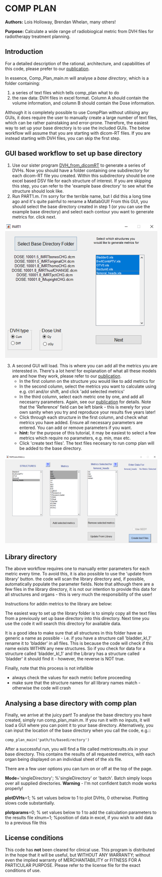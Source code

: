 COMP PLAN
=========

**Authors:** Lois Holloway, Brendan Whelan, many others!

**Purpose:** Calculate a wide range of radiobiogical metric from DVH files for radiotherapy treatment planning.

Introduction
------------

For a detailed description of the rational, architecture, and capabilities of this code, please prefer to our
[publication](_resources/2012_Holloway_CompPlan.pdf).

In essence, Comp_Plan_main.m will analyse a *base directory*, which is a folder containing:

1) a series of text files which tells comp_plan what to do
2) the raw data: DVH files in excel format. Column A should contain the volume information, and column B should contain
 the Dose information. 

Although it is completely possible to use CompPlan without utilising any GUIs, it does require the user to manually
create a large number of text files, which can be rather painstaking and error-prone. Therefore, the easiest way to set 
up your base directory is to use the included GUIs. The below workflow will assume that you are starting with dicom-RT
files. If you are instead starting with DVH files, you can skip the first step.

GUI based workflow to set up base directory
-------------------------------------------

1. Use our sister program [DVH_from_dicomRT](https://github.com/bwheelz36/DVH_from_dicomRT) to generate a series of DVHs.
Now you should have a folder containing one subdirectory for each dicom-RT file you created. Within this subdirectory 
should be one excel based DSV file for each structure of interest. If you are skipping this step, you can refer to the 
'example base directory' to see what the structure should look like.
2. Run PART1.m. I'm sorry for the terrible name, but I did this a long time ago and it's quite painful to rename a 
MatlabGUI! From this GUI, you should select the base directory created in step 1 (or you can use the example base directory)
and select each contour you want to generate metrics for. click next.

![PART1](_resources/Part1_screenGrab.PNG "GUI Part1")

3. A second GUI will load. This is where you can add all the metrics you are interested in. There's a lot here! for explanation
of what all these models are and how they work, please refer to our [publication](_resources/2012_Holloway_CompPlan.pdf).
   - In the first column on the structure you would like to add metrics for
   - In the second column, select the metrics you want to calculate using e.g. ctrl and/or shift, and click 'add selected metrics'
   - In the third column, select each metric one by one, and add all necesarry parameters. Again, see our
    [publication](_resources/2012_Holloway_CompPlan.pdf) for details. Note that the 'Reference' field can be left blank -
    this is merely for your own sanity when you try and reproduce your results five years later!
    - Click through each structure in the first column, and check what metrics you have added. Ensure all necessary 
    parameters are entered.  You can add or remove parameters if you want.
    - **hint:** for the purpose of this tutorial, it may be easiest to select a few metrics which require no parameters, 
    e.g. min, max etc.
    - Click 'create text files'. The text files necesary to run comp plan will be added to the base directory.
	
![PART2](_resources/Part2_screenGrab.PNG "GUI Part2")

Library directory
-----------------
The above workflow requires one to manually enter parameters for each metric every time. To avoid this, it is also possible
to use the 'update from library' button. the code will scan the library directory and, if possible, automatically populate 
the parameter fields.
Note that although there are a few files in the library directory, it is not our intention to provide this data for all structures
and organs - this is very much the responsibility of the user! 

Instructions for addin metrics to the library are below: 

The easiest way to set up the library folder is to simply copy all the text
files from a previously set up base directory into this directory.
Next time you use the code it will search this directory for available data.

It is a good idea to make sure that all structures in this folder have as generic
a name as possible - i.e. if you have a structure call 'bladder_kl_1' rename it
to 'bladder' in all files. This is because the code will check if this name exists WITHIN any new structures.
So if you check for data for a structure called 'bladder_kl_1' and the Library
has a structure called 'bladder' it should find it - however, the reverse is NOT
true.

Finally, note that this process is not infallible
   - always check the values for each metric before proceeding
   - make sure that the structure names for all library names match - otherwise the code will crash

Analysing a base directory with comp plan
-----------------------------------------

Finally, we arrive at the juicy part!
To analyse the base directory you have created, simply run comp_plan_main.m. If you run it with no inputs, it will load
a GUI where you can point it to your base directory.
Alternatively, you can input the location of the base directory when you call the code, e.g.::

    comp_plan_main('path/to/basedirectory')

After a successful run, you will find a file called metricresults.xls in your base directory. This contains the results 
of all requested metrics, with each organ being displayed on an individual sheet of the xls file. 

There are a few user options you can turn on or off at the top of the page.

**Mode**='singleDirectory'; %'singleDirectory' or 'batch'. Batch simply loops over all supplied directories. **Warning** - I'm
not confident batch mode works properly!

**plotDVHs**=1; % set values below to 1 to plot DVHs, 0 otherwise. Plotting slows code substantially.

**plotparams**=0; % set values below to 1 to add the calculation parameters to the results file
xlnum=1; %position of data in excel, if you wish to add data to a previous file this

License conditions
------------------

This code has **not** been cleared for clinical use.
This program is distributed in the hope that it will be useful, but WITHOUT ANY WARRANTY; without even the implied 
warranty of MERCHANTABILITY or FITNESS FOR A PARTICULAR PURPOSE.
Please refer to the license file for the exact conditions of use. 

